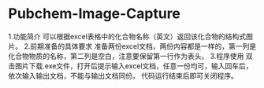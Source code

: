 # Pubchem-Image-Capture
1.功能简介
可以根据excel表格中的化合物名称（英文）返回该化合物的结构式图片。
2.前期准备的具体要求
准备两份excel文档，两份内容都是一样的，第一列是化合物物质的名称，第二列是空白，注意要保留第一行作为表头。
3.程序使用
双击图片下载.exe文件，打开后提示输入excel文档，任意一份均可，输入回车后，依次输入输出文档，不能与输出文档同份。
代码运行结束后即可关闭程序。
